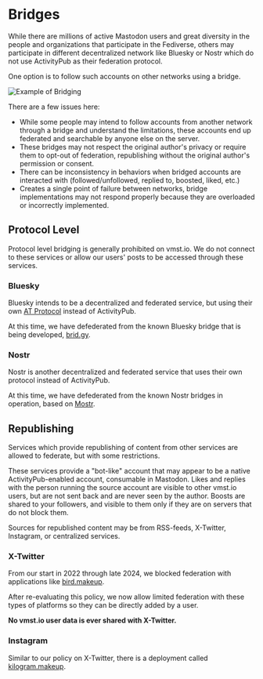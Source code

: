 # Bridges

While there are millions of active Mastodon users and great diversity in the people and organizations that participate in the Fediverse, others may participate in different decentralized network like Bluesky or Nostr which do not use ActivityPub as their federation protocol.

One option is to follow such accounts on other networks using a bridge.

![Example of Bridging](/bridges.png)

There are a few issues here:

- While some people may intend to follow accounts from another network through a bridge and understand the limitations, these accounts end up federated and searchable by anyone else on the server.
- These bridges may not respect the original author's privacy or require them to opt-out of federation, republishing without the original author's permission or consent.
- There can be inconsistency in behaviors when bridged accounts are interacted with (followed/unfollowed, replied to, boosted, liked, etc.)
- Creates a single point of failure between networks, bridge implementations may not respond properly because they are overloaded or incorrectly implemented.

## Protocol Level

Protocol level bridging is generally prohibited on vmst.io.
We do not connect to these services or allow our users' posts to be accessed through these services.

### Bluesky

Bluesky intends to be a decentralized and federated service, but using their own [AT Protocol](https://atproto.com) instead of ActivityPub.

At this time, we have defederated from the known Bluesky bridge that is being developed, [brid.gy](https://github.com/snarfed/bridgy-fed).

### Nostr

Nostr is another decentralized and federated service that uses their own protocol instead of ActivityPub.

At this time, we have defederated from the known Nostr bridges in operation, based on [Mostr](https://gitlab.com/soapbox-pub/mostr).

## Republishing

Services which provide republishing of content from other services are allowed to federate, but with some restrictions.

These services provide a "bot-like" account that may appear to be a native ActivityPub-enabled account, consumable in Mastodon.
Likes and replies with the person running the source account are visible to other vmst.io users, but are not sent back and are never seen by the author.
Boosts are shared to your followers, and visible to them only if they are on servers that do not block them.

Sources for republished content may be from RSS-feeds, X-Twitter, Instagram, or centralized services.

### X-Twitter

From our start in 2022 through late 2024, we blocked federation with applications like [bird.makeup](https://sr.ht/~cloutier/bird.makeup/).

After re-evaluating this policy, we now allow limited federation with these types of platforms so they can be directly added by a user.

**No vmst.io user data is ever shared with X-Twitter.**

### Instagram

Similar to our policy on X-Twitter, there is a deployment called [kilogram.makeup](https://sr.ht/~cloutier/bird.makeup/).

